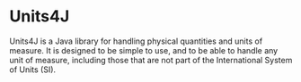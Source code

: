 # Units4J

Units4J is a Java library for handling physical quantities and units of measure.
It is designed to be simple to use, and to be able to handle any unit of measure,
including those that are not part of the International System of Units (SI).